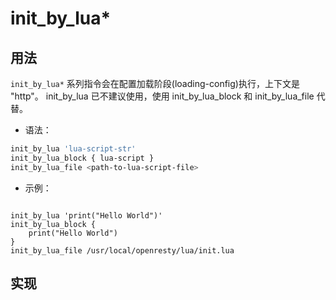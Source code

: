 
# init_by_lua*

## 用法

`init_by_lua*` 系列指令会在配置加载阶段(loading-config)执行，上下文是 "http"。
init_by_lua 已不建议使用，使用 init_by_lua_block 和 init_by_lua_file 代替。

- 语法：

```bash
init_by_lua 'lua-script-str'
init_by_lua_block { lua-script }
init_by_lua_file <path-to-lua-script-file>
```

- 示例：
```

init_by_lua 'print("Hello World")'
init_by_lua_block {
    print("Hello World")
}
init_by_lua_file /usr/local/openresty/lua/init.lua
```

## 实现
